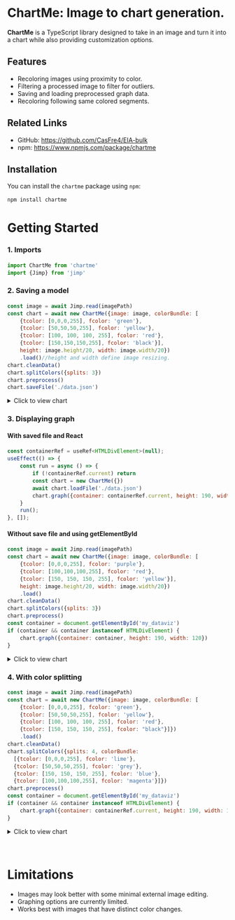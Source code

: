 # ChartMe: Image to chart generation.

**ChartMe** is a TypeScript library designed to take in an image and turn it into a chart while also providing customization options. 

## Features
- Recoloring images using proximity to color.
- Filtering a processed image to filter for outliers.
- Saving and loading preprocessed graph data.
- Recoloring following same colored segments.

## Related Links
* GitHub: https://github.com/CasFre4/EIA-bulk
* npm: https://www.npmjs.com/package/chartme

## Installation

You can install the `chartme` package using `npm`:

```bash
npm install chartme
```

# Getting Started
### 1. Imports
```js
import ChartMe from 'chartme'
import {Jimp} from 'jimp'
```
### 2. Saving a model
```js
const image = await Jimp.read(imagePath)
const chart = await new ChartMe({image: image, colorBundle: [
    {tcolor: [0,0,0,255], fcolor: 'green'},
    {tcolor: [50,50,50,255], fcolor: 'yellow'},
    {tcolor: [100, 100, 100, 255], fcolor: 'red'},
    {tcolor: [150,150,150,255], fcolor: 'black'}],
    height: image.height/20, width: image.width/20})
    .load()//height and width define image resizing.
chart.cleanData()
chart.splitColors({splits: 3})
chart.preprocess()
chart.saveFile('./data.json')
```
<details>
<summary> Click to view chart </summary></br>

![Example Chart](https://raw.githubusercontent.com/CasFre4/ChartMe/refs/heads/master/images/greenyellowredblack.png)
</details>

### 3. Displaying graph
#### With saved file and React
```js
const containerRef = useRef<HTMLDivElement>(null);
useEffect(() => {
    const run = async () => {
        if (!containerRef.current) return
        const chart = new ChartMe({})
        await chart.loadFile('./data.json')
        chart.graph({container: containerRef.current, height: 190, width: 120})//height and width define size of chart
    }
    run();
}, []);
```
#### Without save file and using getElementById
```js
const image = await Jimp.read(imagePath)
const chart = await new ChartMe({image: image, colorBundle: [
    {tcolor: [0,0,0,255], fcolor: 'purple'},
    {tcolor: [100,100,100,255], fcolor: 'red'},
    {tcolor: [150, 150, 150, 255], fcolor: 'yellow'}],
    height: image.height/20, width: image.width/20})
    .load()
chart.cleanData()
chart.splitColors({splits: 3})
chart.preprocess()
const container = document.getElementById('my_dataviz')
if (container && container instanceof HTMLDivElement) {
    chart.graph({container: container, height: 190, width: 120})
}
```
<details>
<summary> Click to view chart </summary></br>

![Example Chart](https://raw.githubusercontent.com/CasFre4/ChartMe/refs/heads/master/images/purpleredyellow.png)
</details>

### 4. With color splitting
```js
const image = await Jimp.read(imagePath)
const chart = await new ChartMe({image: image, colorBundle: [
    {tcolor: [0,0,0,255], fcolor: 'green'},
    {tcolor: [50,50,50,255], fcolor: 'yellow'},
    {tcolor: [100, 100, 100, 255], fcolor: 'red'},
    {tcolor: [150, 150, 150, 255], fcolor: "black"}]})
    .load()
chart.cleanData()
chart.splitColors({splits: 4, colorBundle:
  [{tcolor: [0,0,0,255], fcolor: 'lime'},
  {tcolor: [50,50,50,255], fcolor: 'grey'},
  {tcolor: [150, 150, 150, 255], fcolor: 'blue'},
  {tcolor: [100,100,100,255], fcolor: 'magenta'}]})
chart.preprocess()
const container = document.getElementById('my_dataviz')
if (container && container instanceof HTMLDivElement) {
    chart.graph({container: containerRef.current, height: 190, width: 120})
}
```
<details>
<summary> Click to view chart </summary></br>

![Example Chart](https://raw.githubusercontent.com/CasFre4/ChartMe/refs/heads/master/images/splitgreenyellowredblack.png)
</details>
</br>
</br>

# Limitations
- Images may look better with some minimal external image editing.
- Graphing options are currently limited.
- Works best with images that have distinct color changes.